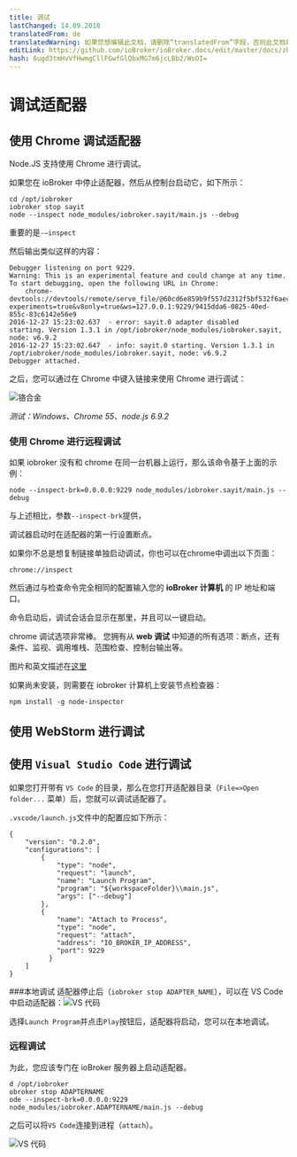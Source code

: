 ```yaml
---
title: 调试
lastChanged: 14.09.2018
translatedFrom: de
translatedWarning: 如果您想编辑此文档，请删除“translatedFrom”字段，否则此文档将再次自动翻译
editLink: https://github.com/ioBroker/ioBroker.docs/edit/master/docs/zh-cn/dev/adapterdebug.md
hash: 6ugd3tmHvVfHwmgCllFGwfGlQbxMG7m6jcLBb2/WsOI=
---
```

# 调试适配器
## 使用 Chrome 调试适配器
Node.JS 支持使用 Chrome 进行调试。

如果您在 ioBroker 中停止适配器，然后从控制台启动它，如下所示：

```
cd /opt/iobroker
iobroker stop sayit
node --inspect node_modules/iobroker.sayit/main.js --debug
```

重要的是`-–inspect`

然后输出类似这样的内容：

```
Debugger listening on port 9229.
Warning: This is an experimental feature and could change at any time.
To start debugging, open the following URL in Chrome:
    chrome-devtools://devtools/remote/serve_file/@60cd6e859b9f557d2312f5bf532f6aec5f284980/inspector.html?experiments=true&v8only=true&ws=127.0.0.1:9229/9415dda6-0825-40ed-855c-83c6142e56e9
2016-12-27 15:23:02.637  - error: sayit.0 adapter disabled
starting. Version 1.3.1 in /opt/iobroker/node_modules/iobroker.sayit, node: v6.9.2
2016-12-27 15:23:02.647  - info: sayit.0 starting. Version 1.3.1 in /opt/iobroker/node_modules/iobroker.sayit, node: v6.9.2
Debugger attached.
```

之后，您可以通过在 Chrome 中键入链接来使用 Chrome 进行调试：

![铬合金](../../de/dev/media/adapterdebug1.png)

*测试：Windows、Chrome 55、node.js 6.9.2*

### 使用 Chrome 进行远程调试
如果 iobroker 没有和 chrome 在同一台机器上运行，那么该命令基于上面的示例：

```
node --inspect-brk=0.0.0.0:9229 node_modules/iobroker.sayit/main.js --debug
```

与上述相比，参数`--inspect-brk`提供，

调试器启动时在适配器的第一行设置断点。

如果你不总是想复制链接单独启动调试，你也可以在chrome中调出以下页面：

```
chrome://inspect
```

然后通过与检查命令完全相同的配置输入您的 **ioBroker 计算机** 的 IP 地址和端口。

命令启动后，调试会话会显示在那里，并且可以一键启动。

chrome 调试选项非常棒。
您拥有从 **web 调试** 中知道的所有选项：断点，还有条件、监视、调用堆栈、范围检查、控制台输出等。

图片和英文描述在[这里](https://software.intel.com/en-us/xdk/articles/using-chrome-devtools-to-debug-your-remote-iot-nodejs-application)

如果尚未安装，则需要在 iobroker 计算机上安装节点检查器：

```
npm install -g node-inspector
```

## 使用 WebStorm 进行调试
## 使用 `Visual Studio Code` 进行调试
如果您打开带有 `VS Code` 的目录，那么在您打开适配器目录（`File=>Open folder...` 菜单）后，您就可以调试适配器了。

`.vscode/launch.js`文件中的配置应如下所示：

```
{
    "version": "0.2.0",
    "configurations": [
        {
            "type": "node",
            "request": "launch",
            "name": "Launch Program",
            "program": "${workspaceFolder}\\main.js",
            "args": ["--debug"]
        },
        {
            "name": "Attach to Process",
            "type": "node",
            "request": "attach",
            "address": "IO_BROKER_IP_ADDRESS",
            "port": 9229
          }
    ]
}
```

###本地调试
适配器停止后（`iobroker stop ADAPTER_NAME`），可以在 VS Code 中启动适配器：![VS 代码](../../de/dev/media/adapterdebug10.png)

选择`Launch Program`并点击`Play`按钮后，适配器将启动，您可以在本地调试。

### 远程调试
为此，您应该专门在 ioBroker 服务器上启动适配器。

```
d /opt/iobroker
obroker stop ADAPTERNAME
ode --inspect-brk=0.0.0.0:9229 node_modules/iobroker.ADAPTERNAME/main.js --debug
```

之后可以将`VS Code`连接到进程（`attach`）。

![VS 代码](../../de/dev/media/adapterdebug11.png)